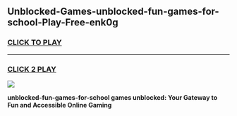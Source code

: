
## Unblocked-Games-unblocked-fun-games-for-school-Play-Free-enk0g
<h3>
<a href="https://premium76.site?title=unblocked-fun-games-for-school&ref=21A">CLICK TO PLAY</a></h3>
<hr>

<h3>
<a href="https://premium76.site?title=unblocked-fun-games-for-school&ref=21A">CLICK 2 PLAY</a>
  
</h3>

<a href="https://premium76.site?title=unblocked-fun-games-for-school&ref=21A"><img src="https://clearcache.store/games.png"></a>


**unblocked-fun-games-for-school games unblocked: Your Gateway to Fun and Accessible Online Gaming**

